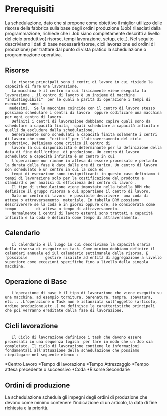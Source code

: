 
#  Prerequisiti
La schedulazione,  dato che si propone come obiettivo il miglior utilizzo delle risorse della fabbrica sulla base degli ordini produzione (Job) rilasciati dalla programmazione,  richiede che i Job siano completamente descritti a livello del ciclo produttivo( risorse, tempi lavorazione, setup, etc..).
Nel seguito descriviamo i dati di base necessari(risorse, cicli lavorazione ed ordini di produzione) per trattare dal punto di vista pratico la schedulazione o programmazione operativa.


##  Risorse
       Le risorse principali sono i centri di lavoro in cui risiede la capacità di fare una lavorazione.
       La macchina è il centro su cui fisicamente viene eseguita la lavorazione , il centro di lavoro è un insieme di macchine "indistinguibili"  per le quali a parità di operazione i tempi di esecuzione sono i
      medesimi.  Se la macchina coincide con il centro di lavoro stesso possiamo schedulare i centri di lavoro  oppure codificare una macchina per ogni centro di lavoro.
       Definiti i centri di lavorazione dobbiamo capire quali sono da schedulare a capacità finita,  quali schedulare a capacità infinita e quelli da escludere dalla schedulazione.
       Generalmente sono schedulati a capacità finita solamente i centri di lavoro che sono  "critici" per l'attraversamento del ciclo produttivo. Definiamo come critico il centro di
       lavoro la cui disponibilità è determinante per la definizione della data di fine dell'ordine  di produzione. Un centro di lavoro schedulato a capacità infinita è un centro in cui
       l'operazione non rimane in attesa di essere processato e pertanto la durata della fase è data dalle ore di carico. Un centro di lavoro non schedulato è un centro in cui la coda ed
       tempi di esecuzione sono insignificanti in questo caso definiamo i tempi di lavorazione solo per la costificazione del prodotto a standard o per analisi di efficienza del centro di lavoro .
       Il tipo di schedulazione viene impostato nella tabella BRM che definisce il gruppo risorsa a cui appartiene il centro di lavoro.
       Dato un centro di lavoro  è possibile descrivere  una coda di attesa o attraversamento  materiale. In tabella BRM possiamo  descriverere se la coda è in giorni oppure ore, se considerata come tempo         di attesa o tempo di attraversamento.
       Normalmente i centri di lavoro esterni sono trattati a capacità infinita e la coda è definita come tempo di attraversamento.
## Calendario
       Il calendario è il luogo in cui descriviamo la capacità oraria della risorsa di eseguire un task. Come minimo dobbiamo definire il calendari annuale ed iul calendario settimanale della risorsa. E 'possibile        gestire risalite ad entità di aggregazione a livello superiore come eccezioni specifiche fino a livello della singola macchina.
##  Operazione di Base
       L'operazione di base è il tipo di lavorazione che viene eseguito su una macchina, ad esempio tornitura, barenatura, tempra, sbavatura, etc... .L'operazione o Task non è istanziata sull'oggetto (articolo, ordine produzione,etc..) ma definisce le caratteristiche principali che poi verranno ereditate dalla fase di lavorazione.
##  Cicli lavorazione
       Il Ciclo di lavorazione definisce i task che devono essere processati in una sequenza logica  per fare in modo che un Job sia completato. Il ciclo di lavorazione contiene le informazioni fondamentali all'attuazione della schedulazione che possiamo riepilogare nel seguente elenco : 
  \*Centro Lavoro
 \*Tempo di lavorazione
 \*Tempo Attrezzaggio
 \*Tempo attesa precedente o successivo
 \*Coda
 \*Risorse Secondarie
## Ordini di produzione
La schedulazione schedula gli impegni degli ordini di produzione che devono come minimo contenere l'indicazione di un articolo, la data di fine richiesta e la priorità.


